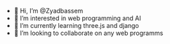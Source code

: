 - 👋 Hi, I’m @Zyadbassem
- 👀 I’m interested in web programming and AI
- 🌱 I’m currently learning three.js and django
- 💞️ I’m looking to collaborate on any web programms

<!---
Zyadbassem/Zyadbassem is a ✨ special ✨ repository because its `README.md` (this file) appears on your GitHub profile.
You can click the Preview link to take a look at your changes.
--->
